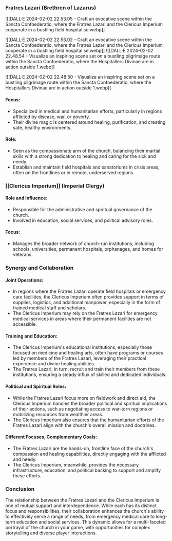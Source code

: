 ### Fratres Lazari (Brethren of Lazarus)

![[DALL·E 2024-02-02 22.53.05 - Craft an evocative scene within the Sancta Confoederatio, where the Fratres Lazari and the Clericus Imperium cooperate in a bustling field hospital se.webp]]

![[DALL·E 2024-02-02 22.53.02 - Craft an evocative scene within the Sancta Confoederatio, where the Fratres Lazari and the Clericus Imperium cooperate in a bustling field hospital se.webp]]
![[DALL·E 2024-02-02 22.48.54 - Visualize an inspiring scene set on a bustling pilgrimage route within the Sancta Confoederatio, where the Hospitallers Divinae are in action outside  1.webp]]

![[DALL·E 2024-02-02 22.48.50 - Visualize an inspiring scene set on a bustling pilgrimage route within the Sancta Confoederatio, where the Hospitallers Divinae are in action outside  1.webp]]

#### Focus:
- Specialized in medical and humanitarian efforts, particularly in regions afflicted by disease, war, or poverty.
- Their divine magic is centered around healing, purification, and creating safe, healthy environments.

#### Role:
- Seen as the compassionate arm of the church, balancing their martial skills with a strong dedication to healing and caring for the sick and needy.
- Establish and maintain field hospitals and sanatoriums in crisis areas, often on the frontlines or in remote, underserved regions.

### [[Clericus Imperium]] (Imperial Clergy)

#### Role and Influence:
- Responsible for the administrative and spiritual governance of the church.
- Involved in education, social services, and political advisory roles.

#### Focus:
- Manages the broader network of church-run institutions, including schools, universities, permanent hospitals, orphanages, and homes for veterans.

### Synergy and Collaboration

#### Joint Operations:
- In regions where the Fratres Lazari operate field hospitals or emergency care facilities, the Clericus Imperium often provides support in terms of supplies, logistics, and additional manpower, especially in the form of trained medical staff and scholars.
- The Clericus Imperium may rely on the Fratres Lazari for emergency medical services in areas where their permanent facilities are not accessible.

#### Training and Education:
- The Clericus Imperium's educational institutions, especially those focused on medicine and healing arts, often have programs or courses led by members of the Fratres Lazari, leveraging their practical experience and divine healing abilities.
- The Fratres Lazari, in turn, recruit and train their members from these institutions, ensuring a steady influx of skilled and dedicated individuals.

#### Political and Spiritual Roles:
- While the Fratres Lazari focus more on fieldwork and direct aid, the Clericus Imperium handles the broader political and spiritual implications of their actions, such as negotiating access to war-torn regions or mobilizing resources from wealthier areas.
- The Clericus Imperium also ensures that the humanitarian efforts of the Fratres Lazari align with the church's overall mission and doctrines.

#### Different Focuses, Complementary Goals:
- The Fratres Lazari are the hands-on, frontline face of the church's compassion and healing capabilities, directly engaging with the afflicted and needy.
- The Clericus Imperium, meanwhile, provides the necessary infrastructure, education, and political backing to support and amplify these efforts.

### Conclusion

The relationship between the Fratres Lazari and the Clericus Imperium is one of mutual support and interdependence. While each has its distinct focus and responsibilities, their collaboration enhances the church's ability to effectively serve a range of needs, from emergency medical care to long-term education and social services. This dynamic allows for a multi-faceted portrayal of the church in your game, with opportunities for complex storytelling and diverse player interactions.
